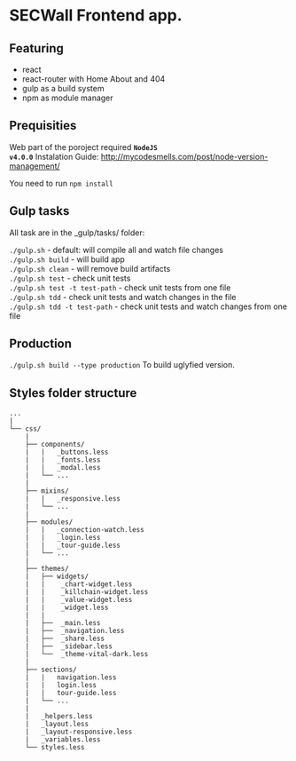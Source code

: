 # SECWall Frontend app.

## Featuring
 - react
 - react-router with Home About and 404
 - gulp as a build system
 - npm as module manager

## Prequisities
Web part of the poroject required  <code>**NodeJS v4.0.0**</code>
Instalation Guide: http://mycodesmells.com/post/node-version-management/

You need to run
`npm install`

## Gulp tasks
All task are in the _gulp/tasks/ folder:


[//]: # (Two trailing white-spaces breaks a line)
`./gulp.sh` - default: will compile all and watch file changes  
`./gulp.sh build` - will build app  
`./gulp.sh clean` - will remove build artifacts  
`./gulp.sh test` - check unit tests  
`./gulp.sh test -t test-path` - check unit tests from one file  
`./gulp.sh tdd` - check unit tests and watch changes in the file  
`./gulp.sh tdd -t test-path` - check unit tests and watch changes from one file  

## Production
`./gulp.sh build --type production` To build uglyfied version.


## Styles folder structure

```
...
|
└── css/
    |
    ├── components/
    |   |   _buttons.less
    |   |   _fonts.less
    |   |   _modal.less
    |   └── ...
    |
    ├── mixins/
    |   |   _responsive.less
    |   └── ...
    |
    ├── modules/
    |   |   _connection-watch.less
    |   |   _login.less
    |   |   _tour-guide.less
    |   └── ...
    |
    ├── themes/
    |   ├── widgets/
    |   |    _chart-widget.less
    |   |    _killchain-widget.less
    |   |    _value-widget.less
    |   |    _widget.less
    |   |
    |   ├──  _main.less
    |   ├──  _navigation.less
    |   ├──  _share.less
    |   ├──  _sidebar.less
    |   └──  _theme-vital-dark.less
    |
    ├── sections/
    |   |   navigation.less
    |   |   login.less
    |   |   tour-guide.less
    |   └── ...
    |
    |   _helpers.less
    |   _layout.less
    |   _layout-responsive.less
    |   _variables.less
    └── styles.less
```
